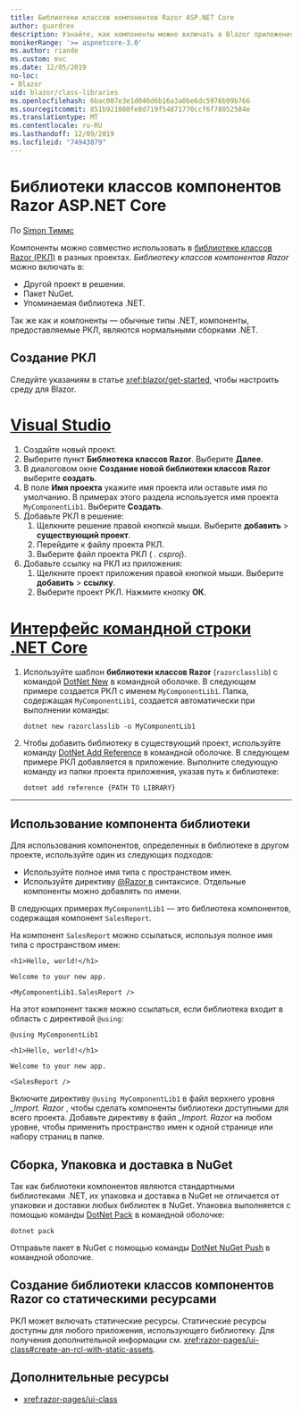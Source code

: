 ```yaml
---
title: Библиотеки классов компонентов Razor ASP.NET Core
author: guardrex
description: Узнайте, как компоненты можно включать в Blazor приложения из библиотеки внешних компонентов.
monikerRange: '>= aspnetcore-3.0'
ms.author: riande
ms.custom: mvc
ms.date: 12/05/2019
no-loc:
- Blazor
uid: blazor/class-libraries
ms.openlocfilehash: 6bac007e3e1d046d6b16a3a0be6dc5976b99b766
ms.sourcegitcommit: 851b921080fe8d719f54871770ccf6f78052584e
ms.translationtype: MT
ms.contentlocale: ru-RU
ms.lasthandoff: 12/09/2019
ms.locfileid: "74943879"
---
```

# <a name="aspnet-core-razor-components-class-libraries"></a>Библиотеки классов компонентов Razor ASP.NET Core

По [Simon Тиммс](https://github.com/stimms)

Компоненты можно совместно использовать в [библиотеке классов Razor (РКЛ)](xref:razor-pages/ui-class) в разных проектах. *Библиотеку классов компонентов Razor* можно включать в:

* Другой проект в решении.
* Пакет NuGet.
* Упоминаемая библиотека .NET.

Так же как и компоненты — обычные типы .NET, компоненты, предоставляемые РКЛ, являются нормальными сборками .NET.

## <a name="create-an-rcl"></a>Создание РКЛ

Следуйте указаниям в статье <xref:blazor/get-started>, чтобы настроить среду для Blazor.

# <a name="visual-studiotabvisual-studio"></a>[Visual Studio](#tab/visual-studio)

1. Создайте новый проект.
1. Выберите пункт **Библиотека классов Razor**. Выберите **Далее**.
1. В диалоговом окне **Создание новой библиотеки классов Razor** выберите **создать**.
1. В поле **Имя проекта** укажите имя проекта или оставьте имя по умолчанию. В примерах этого раздела используется имя проекта `MyComponentLib1`. Выберите **Создать**.
1. Добавьте РКЛ в решение:
   1. Щелкните решение правой кнопкой мыши. Выберите **добавить** > **существующий проект**.
   1. Перейдите к файлу проекта РКЛ.
   1. Выберите файл проекта РКЛ ( *. csproj*).
1. Добавьте ссылку на РКЛ из приложения:
   1. Щелкните проект приложения правой кнопкой мыши. Выберите **добавить** > **ссылку**.
   1. Выберите проект РКЛ. Нажмите кнопку **ОК**.

# <a name="net-core-clitabnetcore-cli"></a>[Интерфейс командной строки .NET Core](#tab/netcore-cli)

1. Используйте шаблон **библиотеки классов Razor** (`razorclasslib`) с командой [DotNet New](/dotnet/core/tools/dotnet-new) в командной оболочке. В следующем примере создается РКЛ с именем `MyComponentLib1`. Папка, содержащая `MyComponentLib1`, создается автоматически при выполнении команды:

   ```dotnetcli
   dotnet new razorclasslib -o MyComponentLib1
   ```

1. Чтобы добавить библиотеку в существующий проект, используйте команду [DotNet Add Reference](/dotnet/core/tools/dotnet-add-reference) в командной оболочке. В следующем примере РКЛ добавляется в приложение. Выполните следующую команду из папки проекта приложения, указав путь к библиотеке:

   ```dotnetcli
   dotnet add reference {PATH TO LIBRARY}
   ```

---

## <a name="consume-a-library-component"></a>Использование компонента библиотеки

Для использования компонентов, определенных в библиотеке в другом проекте, используйте один из следующих подходов:

* Используйте полное имя типа с пространством имен.
* Используйте директиву [\@Razor в](xref:mvc/views/razor#using) синтаксисе. Отдельные компоненты можно добавлять по имени.

В следующих примерах `MyComponentLib1` — это библиотека компонентов, содержащая компонент `SalesReport`.

На компонент `SalesReport` можно ссылаться, используя полное имя типа с пространством имен:

```razor
<h1>Hello, world!</h1>

Welcome to your new app.

<MyComponentLib1.SalesReport />
```

На этот компонент также можно ссылаться, если библиотека входит в область с директивой `@using`:

```razor
@using MyComponentLib1

<h1>Hello, world!</h1>

Welcome to your new app.

<SalesReport />
```

Включите директиву `@using MyComponentLib1` в файл верхнего уровня *_Import. Razor* , чтобы сделать компоненты библиотеки доступными для всего проекта. Добавьте директиву в файл *_Import. Razor* на любом уровне, чтобы применить пространство имен к одной странице или набору страниц в папке.

## <a name="build-pack-and-ship-to-nuget"></a>Сборка, Упаковка и доставка в NuGet

Так как библиотеки компонентов являются стандартными библиотеками .NET, их упаковка и доставка в NuGet не отличается от упаковки и доставки любых библиотек в NuGet. Упаковка выполняется с помощью команды [DotNet Pack](/dotnet/core/tools/dotnet-pack) в командной оболочке:

```dotnetcli
dotnet pack
```

Отправьте пакет в NuGet с помощью команды [DotNet NuGet Push](/dotnet/core/tools/dotnet-nuget-push) в командной оболочке.

## <a name="create-a-razor-components-class-library-with-static-assets"></a>Создание библиотеки классов компонентов Razor со статическими ресурсами

РКЛ может включать статические ресурсы. Статические ресурсы доступны для любого приложения, использующего библиотеку. Для получения дополнительной информации см. <xref:razor-pages/ui-class#create-an-rcl-with-static-assets>.

## <a name="additional-resources"></a>Дополнительные ресурсы

* <xref:razor-pages/ui-class>
